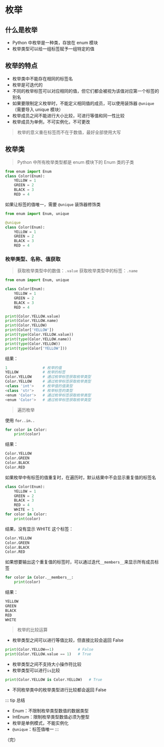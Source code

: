 # 枚举

## 什么是枚举

- Python 中枚举是一种类，存放在 enum 模块
- 枚举类型可以给一组标签赋予一组特定的值


## 枚举的特点

- 枚举类中不能存在相同的标签名
- 枚举是可迭代的 
- 不同的枚举标签可以对应相同的值，但它们都会被视为该值对应第一个标签的别名
- 如果要限制定义枚举时，不能定义相同值的成员，可以使用装饰器 `@unique`（需要导入 unique 模块） 
- 枚举成员之间不能进行大小比较，可进行等值和同一性比较 
- 枚举成员为单例，不可实例化，不可更改

> 枚举的意义重在标签而不在于数值，最好全部使用大写

## 枚举类

> Python 中所有枚举类型都是 enum 模块下的 Enum 类的子类

```python
from enum import Enum
class Color(Enum):
    YELLOW = 1
    GREEN = 2
    BLACK = 3
    RED = 4
```
如果让标签的值唯一，需要 `@unique` 装饰器修饰类
```python
from enum import Enum, unique

@unique
class Color(Enum):
    YELLOW = 1
    GREEN = 2
    BLACK = 3
    RED = 4
```

### 枚举类型、名称、值获取

> 获取枚举类型中的数值：`.value`
> 获取枚举类型中的标签：`.name`

```python
from enum import Enum, unique

class Color(Enum):
    YELLOW = 1
    GREEN = 2
    BLACK = 3
    RED = 4

print(Color.YELLOW.value)
print(Color.YELLOW.name)
print(Color.YELLOW)
print(Color['YELLOW'])
print(type(Color.YELLOW.value))
print(type(Color.YELLOW.name))
print(type(Color.YELLOW))
print(type(Color['YELLOW']))
```
结果：
```python
1                # 枚举的值
YELLOW           # 枚举的标签
Color.YELLOW     # 通过枚举标签获取枚举类型
Color.YELLOW     # 通过枚举标签获取枚举类型
<class 'int'>    # 枚举值的值类型
<class 'str'>    # 枚举标签的类型
<enum 'Color'>   # 通过枚举标签获取枚举类型
<enum 'Color'>   # 通过枚举标签获取枚举类型
```

> 遍历枚举

使用 `for..in..`

```python
for color in Color:
    print(color)
```
结果：
```python
Color.YELLOW
Color.GREEN
Color.BLACK
Color.RED
```
如果枚举中有标签的值重复时，在遍历时，默认结果中不会显示重复值的标签名
```python
class Color(Enum):
    YELLOW = 1
    GREEN = 2
    BLACK = 3
    RED = 4
    WHITE = 1  
for color in Color:
    print(color)
```
结果，没有显示 WHITE 这个标签：
```python
Color.YELLOW
Color.GREEN
Color.BLACK
Color.RED
```
如果想要输出这个重复值的标签时，可以通过迭代`__members__`来显示所有成员标签
```python
for color in Color.__members__:
    print(color)
```
结果：
```python
YELLOW
GREEN
BLACK
RED
WHITE
```

> 枚举的比较运算

+ 枚举类型之间可以进行等值比较，但直接比较会返回 False
```python
print(Color.YELLOW==1)           # False
print(Color.YELLOW.value == 1)   # True
```

+ 枚举类型之间不支持大小操作符比较
+ 枚举类型可以进行`is`比较
```python
print(Color.YELLOW is Color.YELLOW)   # True
```
+ 不同枚举类中的枚举类型进行比较都会返回 False

::: tip 总结
+ Enum：不限制枚举类型数值的数据类型
+ IntEnum：限制枚举类型数值必须为整型
+ 枚举是单例模式，不能实例化
+ `@unique`：标签值唯一
:::

（完）